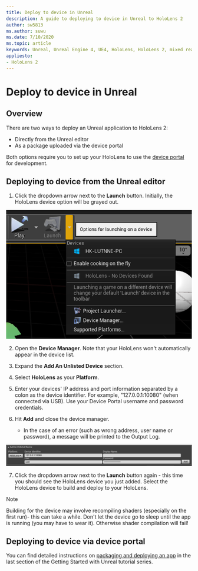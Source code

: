 ```yaml
---
title: Deploy to device in Unreal
description: A guide to deploying to device in Unreal to HoloLens 2
author: sw5813
ms.author: suwu
ms.date: 7/10/2020
ms.topic: article
keywords: Unreal, Unreal Engine 4, UE4, HoloLens, HoloLens 2, mixed reality, deploy to device, PC, documentation
appliesto:
- HoloLens 2
---
```


# Deploy to device in Unreal

## Overview
There are two ways to deploy an Unreal application to HoloLens 2: 
* Directly from the Unreal editor
* As a package uploaded via the device portal

Both options require you to set up your HoloLens to use the [device portal](../platform-capabilities-and-apis/using-the-windows-device-portal.md) for development. 

## Deploying to device from the Unreal editor

1. Click the dropdown arrow next to the **Launch** button. Initially, the HoloLens device option will be grayed out.

![Launch dropdown options](images/unreal/launch-dropdown.png)

2. Open the **Device Manager**. Note that your HoloLens won't automatically appear in the device list.

3. Expand the **Add An Unlisted Device** section.

4. Select **HoloLens** as your **Platform**.

5. Enter your devices' IP address and port information separated by a colon as the device identifier. For example, "127.0.0.1:10080" (when connected via USB). Use your Device Portal username and password credentials.

6. Hit **Add** and close the device manager. 
    * In the case of an error (such as wrong address, user name or password), a message will be printed to the Output Log.

![Adding an unlisted device](images/unreal/add-unlisted-device.png)

7. Click the dropdown arrow next to the **Launch** button again - this time you should see the HoloLens device you just added. Select the HoloLens device to build and deploy to your HoloLens. 

>[!NOTE]
>Building for the device may involve recompiling shaders (especially on the first run)- this can take a while. Don't let the device go to sleep until the app is running (you may have to wear it). Otherwise shader compilation will fail!

## Deploying to device via device portal

You can find detailed instructions on [packaging and deploying an app](tutorials/unreal-uxt-ch6.md#packaging-and-deploying-the-app-via-device-portal) in the last section of the Getting Started with Unreal tutorial series.
